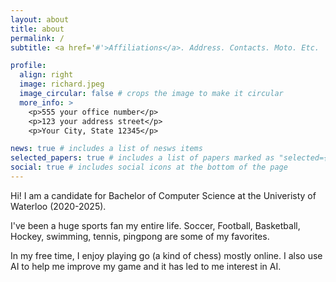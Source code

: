 ```yaml
---
layout: about
title: about
permalink: /
subtitle: <a href='#'>Affiliations</a>. Address. Contacts. Moto. Etc.

profile:
  align: right
  image: richard.jpeg
  image_circular: false # crops the image to make it circular
  more_info: >
    <p>555 your office number</p>
    <p>123 your address street</p>
    <p>Your City, State 12345</p>

news: true # includes a list of nesws items
selected_papers: true # includes a list of papers marked as "selected={true}"
social: true # includes social icons at the bottom of the page
---
```

Hi! I am a candidate for Bachelor of Computer Science at the Univeristy of Waterloo (2020-2025).

I've been a huge sports fan my entire life. Soccer, Football, Basketball, Hockey, swimming, tennis, pingpong are some of my favorites.

In my free time, I enjoy playing go (a kind of chess) mostly online. I also use AI to help me improve my game and it has led to me interest in AI.

